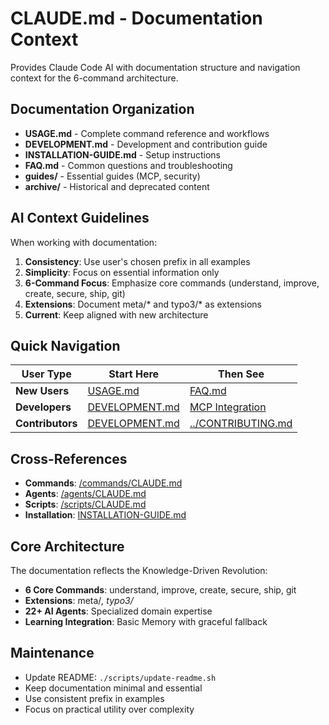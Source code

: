 # CLAUDE.md - Documentation Context

Provides Claude Code AI with documentation structure and navigation context for the 6-command architecture.

## Documentation Organization

- **USAGE.md** - Complete command reference and workflows
- **DEVELOPMENT.md** - Development and contribution guide
- **INSTALLATION-GUIDE.md** - Setup instructions
- **FAQ.md** - Common questions and troubleshooting
- **guides/** - Essential guides (MCP, security)
- **archive/** - Historical and deprecated content

## AI Context Guidelines

When working with documentation:

1. **Consistency**: Use user's chosen prefix in all examples
2. **Simplicity**: Focus on essential information only
3. **6-Command Focus**: Emphasize core commands (understand, improve, create, secure, ship, git)
4. **Extensions**: Document meta/* and typo3/* as extensions
5. **Current**: Keep aligned with new architecture

## Quick Navigation

| User Type | Start Here | Then See |
|-----------|------------|----------|
| **New Users** | [USAGE.md](USAGE.md) | [FAQ.md](FAQ.md) |
| **Developers** | [DEVELOPMENT.md](DEVELOPMENT.md) | [MCP Integration](guides/MCP-INTEGRATION.md) |
| **Contributors** | [DEVELOPMENT.md](DEVELOPMENT.md) | [../CONTRIBUTING.md](../CONTRIBUTING.md) |

## Cross-References

- **Commands**: [/commands/CLAUDE.md](../commands/CLAUDE.md)
- **Agents**: [/agents/CLAUDE.md](../agents/CLAUDE.md)
- **Scripts**: [/scripts/CLAUDE.md](../scripts/CLAUDE.md)
- **Installation**: [INSTALLATION-GUIDE.md](INSTALLATION-GUIDE.md)

## Core Architecture

The documentation reflects the Knowledge-Driven Revolution:
- **6 Core Commands**: understand, improve, create, secure, ship, git
- **Extensions**: meta/*, typo3/*
- **22+ AI Agents**: Specialized domain expertise
- **Learning Integration**: Basic Memory with graceful fallback

## Maintenance

- Update README: `./scripts/update-readme.sh`
- Keep documentation minimal and essential
- Use consistent prefix in examples
- Focus on practical utility over complexity
